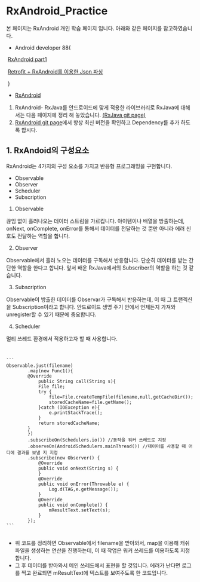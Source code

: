 # RxAndroid_Practice

본 페이지는 RxAndroid 개인 학습 페이지 입니다. 아래와 같은 페이지를 참고하였습니다.

* Android developer 88{

​	[RxAndroid part1](http://developer88.tistory.com/1)

​	[Retrofit + RxAndroid를 이용한 Json 파싱](http://developer88.tistory.com/2)

​	}

* [RxAndroid](https://github.com/ReactiveX/RxAndroid)



1. RxAndroid- RxJava를 안드로이드에 맞게 적용한 라이브러리로 RxJava에  대해서는 다음 페이지에 정리 해 놓았습니다. [(RxJava git page)](https://github.com/Leejigun/RxJavaTesting)
2. [RxAndroid git page](https://github.com/ReactiveX/RxAndroid)에서 항상 최신 버전을 확인하고 Dependency를 추가 하도록 합시다.



## 1. RxAndoid의 구성요소

RxAndroid는 4가지의 구성 요소를 가지고 반응형 프로그래밍을 구현합니다.

 * Observable
 * Observer
 * Scheduler
 * Subscription

1. Observable

끊임 없이 흘러나오는 데이터 스트림을 가르킵니다. 아이템이나 배열을 방출하는데, onNext, onComplete, onError를 통해서 데이터를 전달하는 것 뿐만 아니라 에러 신호도 전달하는 역할을 합니다.

2. Observer

Observable에서 흘러 노오는 데이터를 구독해서 반응합니다. 단순히 데이터를 받는 간단한 역할을 한다고 합니다. 앞서 배운 RxJava에서의 Subscriber의 역할을 하는 것 같습니다.

3. Subscription

Observable이 방출한 데이터를 Observar가 구독해서 반응하는데, 이 때 그 트랜젝션을 Subscription이라고 합니다. 안드로이드 생명 주기 안에서 언제든지 가져와 unregister할 수 있기 때문에 중요합니다.

4. Scheduler

멀티 쓰레드 환경에서 적용하고자 할 때 사용합니다.

<pre><code>

```
Observable.just(filename)
        .map(new Func1<String,String>(){
        @Override
            public String call(String s){
            File file;
            try {
                file=File.createTempFile(filename,null,getCacheDir());
                storedCacheName=file.getName();
            }catch (IOException e){
                e.printStackTrace();
            }
            return storedCacheName;
        }
        })
        .subscribeOn(Schedulers.io()) //동작을 워커 쓰레드로 지정
        .observeOn(AndroidSchedulers.mainThread()) //데이터를 사용할 때 어디에 결과를 보낼 지 지정
        .subscribe(new Observer<String>() {
            @Override
            public void onNext(String s) {
            }
            @Override
            public void onError(Throwable e) {
                Log.d(TAG,e.getMessage());
            }
            @Override
            public void onComplete() {
                mResultText.setText(s);
            }
        });
```

</code></pre>

* 위 코드를 정리하면 Observable에서 filename을 받아와서, map을 이용해 캐쉬파일을 생성하는 연산을 진행하는데, 이 때 작업은 워커 쓰레드를 이용하도록 지정합니다.
* 그 후 데이터를 받아와서 메인 쓰레드에서 표현을 할 것입니다. 에러가 난다면 로그를 찍고 완료되면 mResultText에 텍스트를 보여주도록 한 코드입니다.